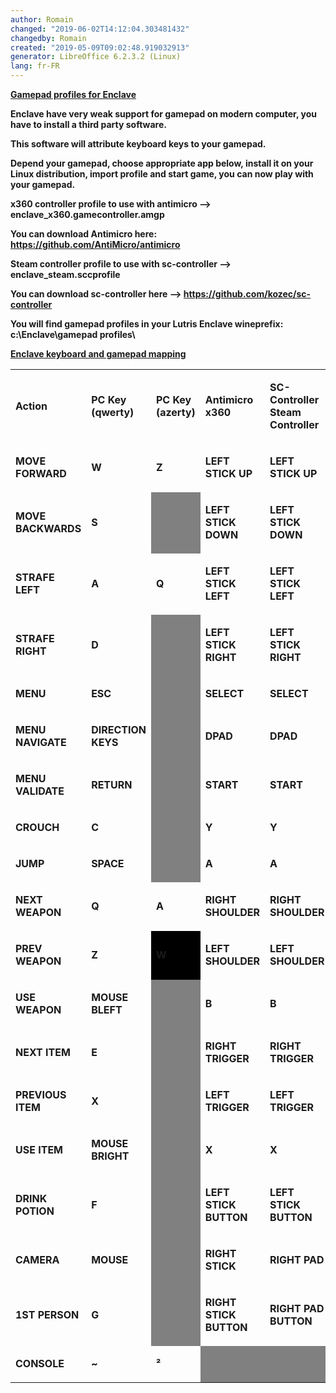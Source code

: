 ```yaml
---
author: Romain
changed: "2019-06-02T14:12:04.303481432"
changedby: Romain
created: "2019-05-09T09:02:48.919032913"
generator: LibreOffice 6.2.3.2 (Linux)
lang: fr-FR
---
```


<u>**Gamepad profiles for Enclave**</u>

**Enclave have very weak support for gamepad on modern computer, you
have to install a third party software.**

**This software will attribute keyboard keys to your gamepad.**

**Depend your gamepad, choose appropriate app below, install it on your
Linux distribution, import profile and start game, you can now play with
your gamepad.**

**x360 controller profile to use with antimicro -->
enclave_x360.gamecontroller.amgp**

<span style="font-variant: normal"><span
style="font-style: normal">**You can download Antimicro here:
<https://github.com/AntiMicro/antimicro>**</span></span>

**Steam controller profile to use with sc-controller -->
enclave_steam.sccprofile**

<span style="font-variant: normal"><span
style="font-style: normal">**You can download sc-controller here -->
<https://github.com/kozec/sc-controller>**</span></span>

**You will find gamepad profiles in your Lutris Enclave wineprefix:
c:\\Enclave\\gamepad profiles\\**

<u>**Enclave keyboard and gamepad mapping**</u>

<table width="751" data-cellpadding="2" data-cellspacing="0" style="background: transparent" data-border="2">
<tbody>
<tr class="odd" style="background: transparent">
<td width="120" height="16" style="background: transparent"><p><strong>Action</strong></p></td>
<td width="130" style="background: transparent"><p><strong>PC Key (qwerty)</strong></p></td>
<td width="106" style="background: transparent"><p><strong>PC Key (azerty)</strong></p></td>
<td width="194" style="background: transparent"><p><strong>Antimicro x360</strong></p></td>
<td width="179" style="background: transparent"><p><strong>SC-Controller Steam Controller</strong></p></td>
</tr>
<tr class="even" style="background: transparent">
<td width="120" height="17" style="background: transparent"><p><strong>MOVE FORWARD</strong></p></td>
<td width="130" style="background: transparent"><p><strong>W</strong></p></td>
<td width="106" style="background: transparent"><p><strong>Z</strong></p></td>
<td width="194" style="background: transparent"><p><strong>LEFT STICK UP</strong></p></td>
<td width="179" style="background: transparent"><p><strong>LEFT STICK UP</strong></p></td>
</tr>
<tr class="odd" style="background: transparent">
<td width="120" height="17" style="background: transparent"><p><strong>MOVE BACKWARDS</strong></p></td>
<td width="130" style="background: transparent"><p><strong>S</strong></p></td>
<td width="106" data-bgcolor="#808080" style="background: #808080"><p><br />
</p></td>
<td width="194" style="background: transparent"><p><strong>LEFT STICK DOWN</strong></p></td>
<td width="179" style="background: transparent"><p><strong>LEFT STICK DOWN</strong></p></td>
</tr>
<tr class="even" style="background: transparent">
<td width="120" height="17" style="background: transparent"><p><strong>STRAFE LEFT</strong></p></td>
<td width="130" style="background: transparent"><p><strong>A</strong></p></td>
<td width="106" style="background: transparent"><p><strong>Q</strong></p></td>
<td width="194" style="background: transparent"><p><strong>LEFT STICK LEFT</strong></p></td>
<td width="179" style="background: transparent"><p><strong>LEFT STICK LEFT</strong></p></td>
</tr>
<tr class="odd" style="background: transparent">
<td width="120" height="17" style="background: transparent"><p><strong>STRAFE RIGHT</strong></p></td>
<td width="130" style="background: transparent"><p><strong>D</strong></p></td>
<td width="106" data-bgcolor="#808080" style="background: #808080"><p><br />
</p></td>
<td width="194" style="background: transparent"><p><strong>LEFT STICK RIGHT</strong></p></td>
<td width="179" style="background: transparent"><p><strong>LEFT STICK RIGHT</strong></p></td>
</tr>
<tr class="even" style="background: transparent">
<td width="120" height="36" style="background: transparent"><p><strong>MENU</strong></p></td>
<td width="130" style="background: transparent"><p><strong>ESC</strong></p></td>
<td width="106" data-bgcolor="#808080" style="background: #808080"><p><br />
</p></td>
<td width="194" style="background: transparent"><p><strong>SELECT</strong></p></td>
<td width="179" style="background: transparent"><p><strong>SELECT</strong></p></td>
</tr>
<tr class="odd" style="background: transparent">
<td width="120" height="36" style="background: transparent"><p><strong>MENU NAVIGATE</strong></p></td>
<td width="130" style="background: transparent"><p><strong>DIRECTION KEYS</strong></p></td>
<td width="106" data-bgcolor="#808080" style="background: #808080"><p><br />
</p></td>
<td width="194" style="background: transparent"><p><strong>DPAD</strong></p></td>
<td width="179" style="background: transparent"><p><strong>DPAD</strong></p></td>
</tr>
<tr class="even" style="background: transparent">
<td width="120" height="36" style="background: transparent"><p><strong>MENU VALIDATE</strong></p></td>
<td width="130" style="background: transparent"><p><strong>RETURN</strong></p></td>
<td width="106" data-bgcolor="#808080" style="background: #808080"><p><br />
</p></td>
<td width="194" style="background: transparent"><p><strong>START</strong></p></td>
<td width="179" style="background: transparent"><p><strong>START</strong></p></td>
</tr>
<tr class="odd" style="background: transparent">
<td width="120" height="36" style="background: transparent"><p><strong>CROUCH</strong></p></td>
<td width="130" style="background: transparent"><p><strong>C</strong></p></td>
<td width="106" data-bgcolor="#808080" style="background: #808080"><p><br />
</p></td>
<td width="194" style="background: transparent"><p><strong>Y</strong></p></td>
<td width="179" style="background: transparent"><p><strong>Y</strong></p></td>
</tr>
<tr class="even" style="background: transparent">
<td width="120" height="17" style="background: transparent"><p><strong>JUMP</strong></p></td>
<td width="130" style="background: transparent"><p><strong>SPACE</strong></p></td>
<td width="106" data-bgcolor="#808080" style="background: #808080"><p><br />
</p></td>
<td width="194" style="background: transparent"><p><strong>A</strong></p></td>
<td width="179" style="background: transparent"><p><strong>A</strong></p></td>
</tr>
<tr class="odd" style="background: transparent">
<td width="120" height="17" style="background: transparent"><p><strong>NEXT WEAPON</strong></p></td>
<td width="130" style="background: transparent"><p><strong>Q</strong></p></td>
<td width="106" style="background: transparent"><p><strong>A</strong></p></td>
<td width="194" style="background: transparent"><p><strong>RIGHT SHOULDER</strong></p></td>
<td width="179" style="background: transparent"><p><strong>RIGHT SHOULDER</strong></p></td>
</tr>
<tr class="even" style="background: transparent">
<td width="120" height="17" style="background: transparent"><p><strong>PREV WEAPON</strong></p></td>
<td width="130" style="background: transparent"><p><strong>Z</strong></p></td>
<td width="106" data-bgcolor="#000000" style="background: #000000"><p><strong>W</strong></p></td>
<td width="194" style="background: transparent"><p><strong>LEFT SHOULDER</strong></p></td>
<td width="179" style="background: transparent"><p><strong>LEFT SHOULDER</strong></p></td>
</tr>
<tr class="odd" style="background: transparent">
<td width="120" height="17" style="background: transparent"><p><strong>USE WEAPON</strong></p></td>
<td width="130" style="background: transparent"><p><strong>MOUSE BLEFT</strong></p></td>
<td width="106" data-bgcolor="#808080" style="background: #808080"><p><br />
</p></td>
<td width="194" style="background: transparent"><p><strong>B</strong></p></td>
<td width="179" style="background: transparent"><p><strong>B</strong></p></td>
</tr>
<tr class="even" style="background: transparent">
<td width="120" height="17" style="background: transparent"><p><strong>NEXT ITEM</strong></p></td>
<td width="130" style="background: transparent"><p><strong>E</strong></p></td>
<td width="106" data-bgcolor="#808080" style="background: #808080"><p><br />
</p></td>
<td width="194" style="background: transparent"><p><strong>RIGHT TRIGGER</strong></p></td>
<td width="179" style="background: transparent"><p><strong>RIGHT TRIGGER</strong></p></td>
</tr>
<tr class="odd" style="background: transparent">
<td width="120" height="17" style="background: transparent"><p><strong>PREVIOUS ITEM</strong></p></td>
<td width="130" style="background: transparent"><p><strong>X</strong></p></td>
<td width="106" data-bgcolor="#808080" style="background: #808080"><p><br />
</p></td>
<td width="194" style="background: transparent"><p><strong>LEFT TRIGGER</strong></p></td>
<td width="179" style="background: transparent"><p><strong>LEFT TRIGGER</strong></p></td>
</tr>
<tr class="even" style="background: transparent">
<td width="120" height="17" style="background: transparent"><p><strong>USE ITEM</strong></p></td>
<td width="130" style="background: transparent"><p><strong>MOUSE BRIGHT</strong></p></td>
<td width="106" data-bgcolor="#808080" style="background: #808080"><p><br />
</p></td>
<td width="194" style="background: transparent"><p><strong>X</strong></p></td>
<td width="179" style="background: transparent"><p><strong>X</strong></p></td>
</tr>
<tr class="odd" style="background: transparent">
<td width="120" height="19" style="background: transparent"><p><strong>DRINK POTION</strong></p></td>
<td width="130" style="background: transparent"><p><strong>F</strong></p></td>
<td width="106" data-bgcolor="#808080" style="background: #808080"><p><br />
</p></td>
<td width="194" style="background: transparent"><p><span id="__DdeLink__6_2294913564"></span> <strong>LEFT STICK BUTTON</strong></p></td>
<td width="179" style="background: transparent"><p><strong>LEFT STICK BUTTON</strong></p></td>
</tr>
<tr class="even" style="background: transparent">
<td width="120" height="28" style="background: transparent"><p><strong>CAMERA</strong></p></td>
<td width="130" style="background: transparent"><p><strong>MOUSE</strong></p></td>
<td width="106" data-bgcolor="#808080" style="background: #808080"><p><br />
</p></td>
<td width="194" style="background: transparent"><p><strong>RIGHT STICK</strong></p></td>
<td width="179" style="background: transparent"><p><strong>RIGHT PAD</strong></p></td>
</tr>
<tr class="odd" style="background: transparent">
<td width="120" height="28" style="background: transparent"><p><strong>1ST PERSON</strong></p></td>
<td width="130" style="background: transparent"><p><strong>G</strong></p></td>
<td width="106" data-bgcolor="#808080" style="background: #808080"><p><br />
</p></td>
<td width="194" style="background: transparent"><p><strong>RIGHT STICK BUTTON</strong></p></td>
<td width="179" style="background: transparent"><p><strong>RIGHT PAD BUTTON</strong></p></td>
</tr>
<tr class="even" style="background: transparent">
<td width="120" height="19" style="background: transparent"><p><strong>CONSOLE</strong></p></td>
<td width="130" style="background: transparent"><p><strong>~</strong></p></td>
<td width="106" style="background: transparent"><p><strong>²</strong></p></td>
<td width="194" data-bgcolor="#808080" style="background: #808080"><p><br />
</p></td>
<td width="179" data-bgcolor="#808080" style="background: #808080"><p><br />
</p></td>
</tr>
</tbody>
</table>
